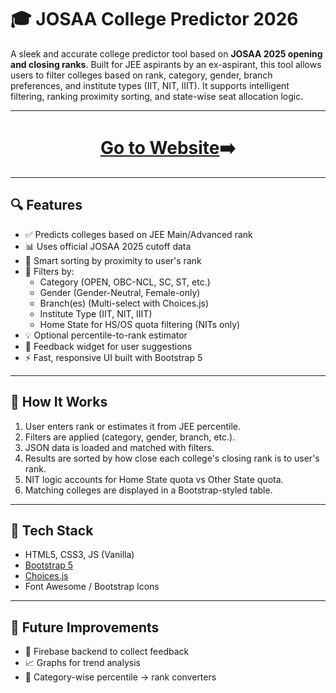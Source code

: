 # 🎓 JOSAA College Predictor 2026

A sleek and accurate college predictor tool based on **JOSAA 2025 opening and closing ranks**. Built for JEE aspirants by an ex-aspirant, this tool allows users to filter colleges based on rank, category, gender, branch preferences, and institute types (IIT, NIT, IIIT). It supports intelligent filtering, ranking proximity sorting, and state-wise seat allocation logic.

---

<h1 align='center'><a target="_blank" href='https://sohanshanbhag16.github.io/JOSAA-College-Predictor/ui/index.html' >Go to Website</a>➡️</h1>

---

## 🔍 Features

- ✅ Predicts colleges based on JEE Main/Advanced rank
- 📊 Uses official JOSAA 2025 cutoff data
- 🔁 Smart sorting by proximity to user's rank
- 🎯 Filters by:
  - Category (OPEN, OBC-NCL, SC, ST, etc.)
  - Gender (Gender-Neutral, Female-only)
  - Branch(es) (Multi-select with Choices.js)
  - Institute Type (IIT, NIT, IIIT)
  - Home State for HS/OS quota filtering (NITs only)
- 💡 Optional percentile-to-rank estimator
- 💬 Feedback widget for user suggestions
- ⚡ Fast, responsive UI built with Bootstrap 5
---

## 🧠 How It Works

1. User enters rank or estimates it from JEE percentile.
2. Filters are applied (category, gender, branch, etc.).
3. JSON data is loaded and matched with filters.
4. Results are sorted by how close each college's closing rank is to user's rank.
5. NIT logic accounts for Home State quota vs Other State quota.
6. Matching colleges are displayed in a Bootstrap-styled table.

---

## 📌 Tech Stack

- HTML5, CSS3, JS (Vanilla)
- [Bootstrap 5](https://getbootstrap.com/)
- [Choices.js](https://github.com/Choices-js/Choices)
- Font Awesome / Bootstrap Icons

---

## 📢 Future Improvements

- 🔐 Firebase backend to collect feedback
- 📈 Graphs for trend analysis
- 🧮 Category-wise percentile → rank converters
